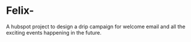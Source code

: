 # Felix-
A hubspot project to design a drip campaign for welcome email and all the exciting events happening in the future.
